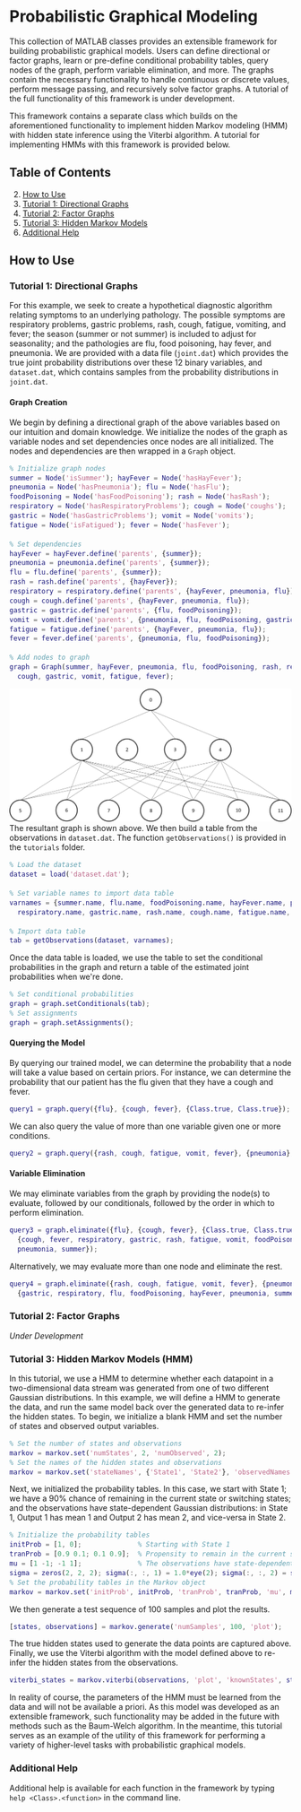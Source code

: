 # Probabilistic Graphical Modeling

This collection of MATLAB classes provides an extensible framework for building probabilistic graphical models. Users can define directional or factor graphs, learn or pre-define conditional probability tables, query nodes of the graph, perform variable elimination, and more. The graphs contain the necessary functionality to handle continuous or discrete values, perform message passing, and recursively solve factor graphs. A tutorial of the full functionality of this framework is under development.

This framework contains a separate class which builds on the aforementioned functionality to implement hidden Markov modeling (HMM) with hidden state inference using the Viterbi algorithm. A tutorial for implementing HMMs with this framework is provided below.

## Table of Contents
2. [How to Use](#how-to-use)
3. [Tutorial 1: Directional Graphs](#tutorial-1-directional-graphs)
4. [Tutorial 2: Factor Graphs](#tutorial-2-factor-graphs)
5. [Tutorial 3: Hidden Markov Models](#tutorial-3-hidden-markov-models-hmm)
6. [Additional Help](#additional-help)

## How to Use

### Tutorial 1: Directional Graphs
For this example, we seek to create a hypothetical diagnostic algorithm relating symptoms to an underlying pathology. The possible symptoms are respiratory problems, gastric problems, rash, cough, fatigue, vomiting, and fever; the season (summer or not summer) is included to adjust for seasonality; and the pathologies are flu, food poisoning, hay fever, and pneumonia. We are provided with a data file (`joint.dat`) which provides the true joint probability distributions over these 12 binary variables, and `dataset.dat`, which contains samples from the probability distributions in `joint.dat`.

#### Graph Creation
We begin by defining a directional graph of the above variables based on our intuition and domain knowledge. We initialize the nodes of the graph as variable nodes and set dependencies once nodes are all initialized. The nodes and dependencies are then wrapped in a `Graph` object.
```matlab
% Initialize graph nodes
summer = Node('isSummer'); hayFever = Node('hasHayFever');
pneumonia = Node('hasPneumonia'); flu = Node('hasFlu');
foodPoisoning = Node('hasFoodPoisoning'); rash = Node('hasRash');
respiratory = Node('hasRespiratoryProblems'); cough = Node('coughs');
gastric = Node('hasGastricProblems'); vomit = Node('vomits');
fatigue = Node('isFatigued'); fever = Node('hasFever');

% Set dependencies
hayFever = hayFever.define('parents', {summer});
pneumonia = pneumonia.define('parents', {summer});
flu = flu.define('parents', {summer});
rash = rash.define('parents', {hayFever});
respiratory = respiratory.define('parents', {hayFever, pneumonia, flu});
cough = cough.define('parents', {hayFever, pneumonia, flu});
gastric = gastric.define('parents', {flu, foodPoisoning});
vomit = vomit.define('parents', {pneumonia, flu, foodPoisoning, gastric});
fatigue = fatigue.define('parents', {hayFever, pneumonia, flu});
fever = fever.define('parents', {pneumonia, flu, foodPoisoning});

% Add nodes to graph
graph = Graph(summer, hayFever, pneumonia, flu, foodPoisoning, rash, respiratory, ...
  cough, gastric, vomit, fatigue, fever);
```
![Tutorial 1 Graph](https://raw.githubusercontent.com/jonzia/GraphicalModeling/main/tutorials/tutorial_1_graph.png)
The resultant graph is shown above. We then build a table from the observations in `dataset.dat`. The function `getObservations()` is provided in the `tutorials` folder.
```matlab
% Load the dataset
dataset = load('dataset.dat');

% Set variable names to import data table
varnames = {summer.name, flu.name, foodPoisoning.name, hayFever.name, pneumonia.name...
  respiratory.name, gastric.name, rash.name, cough.name, fatigue.name, vomit.name, fever.name};

% Import data table
tab = getObservations(dataset, varnames);
```
Once the data table is loaded, we use the table to set the conditional probabilities in the graph and return a table of the estimated joint probabilities when we're done.
```matlab
% Set conditional probabilities
graph = graph.setConditionals(tab);
% Set assignments
graph = graph.setAssignments();
```

#### Querying the Model
By querying our trained model, we can determine the probability that a node will take a value based on certain priors. For instance, we can determine the probability that our patient has the flu given that they have a cough and fever.
```matlab
query1 = graph.query({flu}, {cough, fever}, {Class.true, Class.true}); disp(query1)
```
We can also query the value of more than one variable given one or more conditions.
```matlab
query2 = graph.query({rash, cough, fatigue, vomit, fever}, {pneumonia}, {Class.true}); disp(query2)
```

#### Variable Elimination
We may eliminate variables from the graph by providing the node(s) to evaluate, followed by our conditionals, followed by the order in which to perform elimination.
```matlab
query3 = graph.eliminate({flu}, {cough, fever}, {Class.true, Class.true}, ...
  {cough, fever, respiratory, gastric, rash, fatigue, vomit, foodPoisoning, hayFever, ...
  pneumonia, summer});
```
Alternatively, we may evaluate more than one node and eliminate the rest.
```matlab
query4 = graph.eliminate({rash, cough, fatigue, vomit, fever}, {pneumonia}, {Class.true}, ...
  {gastric, respiratory, flu, foodPoisoning, hayFever, pneumonia, summer});
```

### Tutorial 2: Factor Graphs
*Under Development*

### Tutorial 3: Hidden Markov Models (HMM)
In this tutorial, we use a HMM to determine whether each datapoint in a two-dimensional data stream was generated from one of two different Gaussian distributions. In this example, we will define a HMM to generate the data, and run the same model back over the generated data to re-infer the hidden states. To begin, we initialize a blank HMM and set the number of states and observed output variables.
```matlab
% Set the number of states and observations
markov = markov.set('numStates', 2, 'numObserved', 2);
% Set the names of the hidden states and observations
markov = markov.set('stateNames', {'State1', 'State2'}, 'observedNames', {'Output1', 'Output2'});
```
Next, we initialized the probability tables. In this case, we start with State 1; we have a 90% chance of remaining in the current state or switching states; and the observations have state-dependent Gaussian distributions: in State 1, Output 1 has mean 1 and Output 2 has mean 2, and vice-versa in State 2.
```matlab
% Initialize the probability tables
initProb = [1, 0];              % Starting with State 1  
tranProb = [0.9 0.1; 0.1 0.9];  % Propensity to remain in the current state
mu = [1 -1; -1 1];              % The observations have state-dependent Gaussian distributions (mu, sigma)
sigma = zeros(2, 2, 2); sigma(:, :, 1) = 1.0*eye(2); sigma(:, :, 2) = sigma(:, :, 1);
% Set the probability tables in the Markov object
markov = markov.set('initProb', initProb, 'tranProb', tranProb, 'mu', mu, 'sigma', sigma);
```
We then generate a test sequence of 100 samples and plot the results.
```matlab
[states, observations] = markov.generate('numSamples', 100, 'plot');
```
The true hidden states used to generate the data points are captured above. Finally, we use the Viterbi algorithm with the model defined above to re-infer the hidden states from the observations.
```matlab
viterbi_states = markov.viterbi(observations, 'plot', 'knownStates', states);
```
In reality of course, the parameters of the HMM must be learned from the data and will not be available a priori. As this model was developed as an extensible framework, such functionality may be added in the future with methods such as the Baum-Welch algorithm. In the meantime, this tutorial serves as an example of the utility of this framework for performing a variety of higher-level tasks with probabilistic graphical models.

### Additional Help
Additional help is available for each function in the framework by typing `help <Class>.<function>` in the command line.
